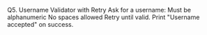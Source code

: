 Q5. Username Validator with Retry
Ask for a username:
Must be alphanumeric
No spaces allowed
Retry until valid. Print "Username accepted" on success.

